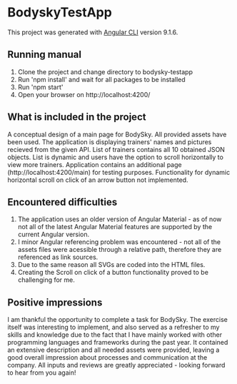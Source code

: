 # BodyskyTestApp

This project was generated with [Angular CLI](https://github.com/angular/angular-cli) version 9.1.6.

## Running manual
  1. Clone the project and change directory to bodysky-testapp
  2. Run 'npm install' and wait for all packages to be installed
  3. Run 'npm start'
  4. Open your browser on http://localhost:4200/  

## What is included in the project
  A conceptual design of a main page for BodySky.
  All provided assets have been used.
  The application is displaying trainers' names and pictures recieved from the given API.
  List of trainers contains all 10 obtained JSON objects.
  List is dynamic and users have the option to scroll horizontally to view more trainers.
  Application contains an additional page (http://localhost:4200/main) for testing purposes.
  Functionality for dynamic horizontal scroll on click of an arrow button not implemented.
  
 ## Encountered difficulties
  1. The application uses an older version of Angular Material - as of now not all of the latest Angular Material features are             supported by the current Angular version.
  2. I minor Angular referencing problem was encountered - not all of the assets files were acessible through a relative path, therefore they are referenced as link sources.
  3. Due to the same reason all SVGs are coded into the HTML files.
  4. Creating the Scroll on click of a button functionality proved to be challenging for me.
  
  ## Positive impressions
  I am thankful the opportunity to complete a task for BodySky. The exercise itself was interesting to implement, and also served as a refresher to my skills and knowledge due to the fact that I have mainly worked with other programming languages and frameworks during the past year. It contained an extensive description and all needed assets were provided, leaving a good overall impression about processes and communication at the company.
  All inputs and reviews are greatly appreciated - looking forward to hear from you again!
